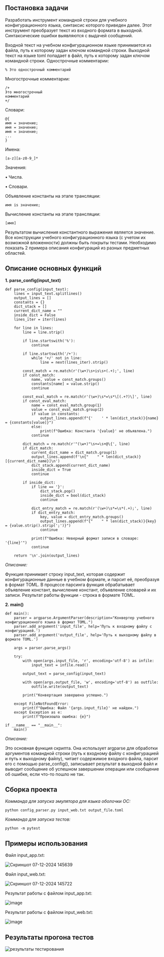 ## Постановка задачи
Разработать инструмент командной строки для учебного конфигурационного 
языка, синтаксис которого приведен далее. Этот инструмент преобразует текст из 
входного формата в выходной. Синтаксические ошибки выявляются с выдачей 
сообщений. 

Входной текст на учебном конфигурационном языке принимается из 
файла, путь к которому задан ключом командной строки. Выходной текст на 
языке toml попадает в файл, путь к которому задан ключом командной строки. 
Однострочные комментарии: 

```
% Это однострочный комментарий
```
Многострочные комментарии:

```
/+ 
Это многострочный 
комментарий 
+/
```
Словари: 

```
@{ 
имя = значение; 
имя = значение; 
имя = значение; 
... 
}
```
Имена: 

```
[a-z][a-z0-9_]*
```
Значения:

• Числа. 

• Словари. 

Объявление константы на этапе трансляции: 

```
имя is значение;
```
Вычисление константы на этапе трансляции: 

```
[имя]
```

Результатом вычисления константного выражения является значение. 
Все конструкции учебного конфигурационного языка (с учетом их 
возможной вложенности) должны быть покрыты тестами. Необходимо показать 2 
примера описания конфигураций из разных предметных областей.
## Описание основных функций
**1. parse_config(input_text)**

```
def parse_config(input_text):
    lines = input_text.splitlines()
    output_lines = []
    constants = {}
    dict_stack = []
    current_dict_name = ""
    inside_dict = False
    lines_iter = iter(lines)

    for line in lines:
        line = line.strip()

        if line.startswith('%'):
            continue
        
        if line.startswith('/+'):
            while '+/' not in line:
                line = next(lines_iter).strip()
        
        const_match = re.match(r'(\w+)\s+is\s+(.+);', line)
        if const_match:
            name, value = const_match.groups()
            constants[name] = value.strip()
            continue
        
        const_eval_match = re.match(r'(\w+)\s*=\s*\[(.+?)\]', line)
        if const_eval_match:
            name = const_eval_match.group(1)
            value = const_eval_match.group(2)
            if value in constants:
                output_lines.append(f"{'    ' * len(dict_stack)}{name} = {constants[value]}")
            else:
                print(f"Ошибка: Константа '{value}' не объявлена.")
            continue
        
        dict_match = re.match(r'"(\w+)"\s+=\s+@\{', line)
        if dict_match:
            current_dict_name = dict_match.group(1)
            output_lines.append(f'\n{"    " * len(dict_stack)}[{current_dict_name}]\n')
            dict_stack.append(current_dict_name)
            inside_dict = True
            continue
        
        if inside_dict:
            if line == '}':
                dict_stack.pop()
                inside_dict = bool(dict_stack)
                continue
            
            dict_entry_match = re.match(r'(\w+)\s*=\s*(.+);', line)
            if dict_entry_match:
                key, value = dict_entry_match.groups()
                output_lines.append(f"{"    " * len(dict_stack)}{key} = {value.strip().strip(';')}")
                continue
            
            print(f"Ошибка: Неверный формат записи в словаре: '{line}'")
            continue
        
    return '\n'.join(output_lines)
```

*Описание:*

Функция принимает строку input_text, которая содержит конфигурационные данные в учебном формате, и парсит её, преобразуя в формат TOML.
В процессе парсинга функция обрабатывает объявление констант, вычисление констант, объявление словарей и их записи. 
Результат работы функции - строка в формате TOML.

**2. main()**
```
def main():
    parser = argparse.ArgumentParser(description="Конвертер учебного конфигурационного языка в формат TOML.")
    parser.add_argument('input_file', help='Путь к входному файлу с конфигурацией.')
    parser.add_argument('output_file', help='Путь к выходному файлу в формате TOML.')
    
    args = parser.parse_args()
    
    try:
        with open(args.input_file, 'r', encoding='utf-8') as infile:
            input_text = infile.read()
        
        output_text = parse_config(input_text)
        
        with open(args.output_file, 'w', encoding='utf-8') as outfile:
            outfile.write(output_text)
        
        print("Конвертация завершена успешно.")
    
    except FileNotFoundError:
        print(f"Ошибка: Файл '{args.input_file}' не найден.")
    except Exception as e:
        print(f"Произошла ошибка: {e}")

if __name__ == "__main__":
    main()
```

*Описание:*

Это основная функция скрипта.
Она использует argparse для обработки аргументов командной строки (путь к входному файлу с конфигурацией и путь к выходному файлу), читает содержимое входного файла, парсит его с помощью parse_config(),
записывает результат в выходной файл и выводит сообщение об успешном завершении операции или сообщение об ошибке, если что-то пошло не так.

## Сборка проекта
*Комманда для запуска эмулятора для языка оболочки ОС:*
```
python config_parser.py input_web.txt output_file.toml 
```
*Комманда для запуска тестов:*
```
python -m pytest
```

## Примеры использования
Файл input_app.txt:

![Скриншот 07-12-2024 145639](https://github.com/user-attachments/assets/5817ad2b-554a-493b-a12d-e976a94e2cc7)

Файл input_web.txt:

![Скриншот 07-12-2024 145722](https://github.com/user-attachments/assets/d23dc457-691f-4f5c-ab55-69914fd9a803)

Результат работы с файлом input_app.txt:

![image](https://github.com/user-attachments/assets/66bd9d24-a832-4df6-9487-95af439d9245)

Результат работы с файлом input_web.txt:

![image](https://github.com/user-attachments/assets/7b48dade-ca06-4263-bb89-6e9f354f18d9)

## Результаты прогона тестов

![результаты тестирования](https://github.com/user-attachments/assets/a657dd07-c813-4ca4-ae0c-9f915b9a3827)

